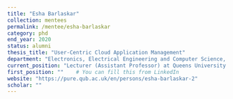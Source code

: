 ```yaml
---
title: "Esha Barlaskar"
collection: mentees
permalink: /mentee/esha-barlaskar
category: phd
end_year: 2020
status: alumni
thesis_title: "User-Centric Cloud Application Management"
department: "Electronics, Electrical Engineering and Computer Science, Queens University Belfst, co-advised with Peter Kilpatrick"
current_position: "Lecturer (Assistant Professor) at Queens University Belfast"  # You can fill this from LinkedIn
first_position: ""    # You can fill this from LinkedIn
website: "https://pure.qub.ac.uk/en/persons/esha-barlaskar-2"
scholar: ""
---
```

